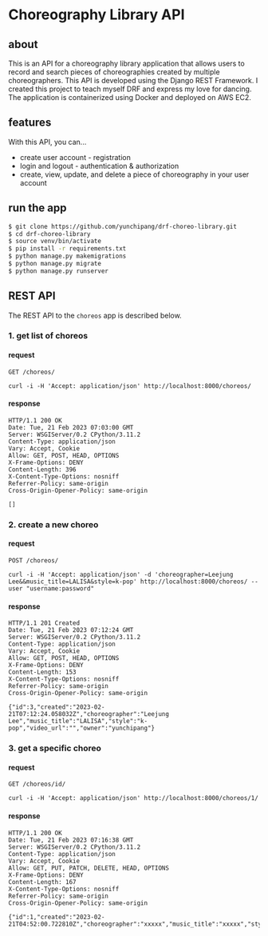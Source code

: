 # Choreography Library API

## about
This is an API for a choreography library application that allows users to record and search pieces of choreographies created by multiple choreographers. This API is developed using the Django REST Framework. I created this project to teach myself DRF and express my love for dancing. The application is containerized using Docker and deployed on AWS EC2.

## features
With this API, you can...
- create user account - registration
- login and logout - authentication & authorization
- create, view, update, and delete a piece of choreography in your user account

## run the app

```bash
$ git clone https://github.com/yunchipang/drf-choreo-library.git
$ cd drf-choreo-library
$ source venv/bin/activate
$ pip install -r requirements.txt
$ python manage.py makemigrations
$ python manage.py migrate
$ python manage.py runserver
```

## REST API

The REST API to the `choreos` app is described below.

### 1. get list of choreos
#### request

`GET /choreos/`

```
curl -i -H 'Accept: application/json' http://localhost:8000/choreos/
```
#### response
```
HTTP/1.1 200 OK
Date: Tue, 21 Feb 2023 07:03:00 GMT
Server: WSGIServer/0.2 CPython/3.11.2
Content-Type: application/json
Vary: Accept, Cookie
Allow: GET, POST, HEAD, OPTIONS
X-Frame-Options: DENY
Content-Length: 396
X-Content-Type-Options: nosniff
Referrer-Policy: same-origin
Cross-Origin-Opener-Policy: same-origin

[]
```

### 2. create a new choreo
#### request
`POST /choreos/`

```
curl -i -H 'Accept: application/json' -d 'choreographer=Leejung Lee&&music_title=LALISA&style=k-pop' http://localhost:8000/choreos/ --user "username:password"
```

#### response
```
HTTP/1.1 201 Created
Date: Tue, 21 Feb 2023 07:12:24 GMT
Server: WSGIServer/0.2 CPython/3.11.2
Content-Type: application/json
Vary: Accept, Cookie
Allow: GET, POST, HEAD, OPTIONS
X-Frame-Options: DENY
Content-Length: 153
X-Content-Type-Options: nosniff
Referrer-Policy: same-origin
Cross-Origin-Opener-Policy: same-origin

{"id":3,"created":"2023-02-21T07:12:24.058032Z","choreographer":"Leejung Lee","music_title":"LALISA","style":"k-pop","video_url":"","owner":"yunchipang"}
```

### 3. get a specific choreo
#### request
`GET /choreos/id/`

```
curl -i -H 'Accept: application/json' http://localhost:8000/choreos/1/
```
#### response
```
HTTP/1.1 200 OK
Date: Tue, 21 Feb 2023 07:16:38 GMT
Server: WSGIServer/0.2 CPython/3.11.2
Content-Type: application/json
Vary: Accept, Cookie
Allow: GET, PUT, PATCH, DELETE, HEAD, OPTIONS
X-Frame-Options: DENY
Content-Length: 167
X-Content-Type-Options: nosniff
Referrer-Policy: same-origin
Cross-Origin-Opener-Policy: same-origin

{"id":1,"created":"2023-02-21T04:52:00.722810Z","choreographer":"xxxxx","music_title":"xxxxx","style":"xxxxx","video_url":"xxxxx","owner":"xxxxx"}
```